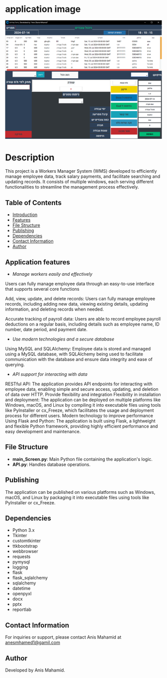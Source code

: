 # application image
![WM application image](WM.png)

# Description

This project is a Workers Manager System (WMS) developed to efficiently manage employee data, track salary payments, and facilitate searching and updating records. It consists of multiple windows, each serving different functionalities to streamline the management process effectively.

## Table of Contents

- [Introduction](#introduction)
- [Features](#features)
- [File Structure](#file-structure)
- [Publishing](#publishing)
- [Dependencies](#dependencies)
- [Contact Information](#contact-information)
- [Author](#author)

## Application features


- *Manage workers easily and effectively*

Users can fully manage employee data through an easy-to-use interface that supports several core functions

Add, view, update, and delete records: Users can fully manage employee records, including adding new data, viewing existing details, updating information, and deleting records when needed.

Accurate tracking of payroll data: Users are able to record employee payroll deductions on a regular basis, including details such as employee name, ID number, date period, and payment date.


- *Use modern technologies and a secure database*

Using MySQL and SQLAlchemy: Employee data is stored and managed using a MySQL database, with SQLAlchemy being used to facilitate communication with the database and ensure data integrity and ease of querying.


- *API support for interacting with data*

RESTful API: The application provides API endpoints for interacting with employee data, enabling simple and secure access, updating, and deletion of data over HTTP.
Provide flexibility and integration
Flexibility in installation and deployment: The application can be deployed on multiple platforms like Windows, macOS, and Linux by compiling it into executable files using tools like PyInstaller or cx_Freeze, which facilitates the usage and deployment process for different users.
Modern technology to improve performance
Using Flask and Python: The application is built using Flask, a lightweight and flexible Python framework, providing highly efficient performance and easy development and maintenance.



## File Structure

- **main_Screen.py**: Main Python file containing the application's logic.
- **API.py**: Handles database operations.

## Publishing

The application can be published on various platforms such as Windows, macOS, and Linux by packaging it into executable files using tools like PyInstaller or cx_Freeze.

## Dependencies

- Python 3.x
- Tkinter
- customtkinter
- ttkbootstrap
- webbrowser
- requests
- pymysql
- logging
- flask
- flask_sqlalchemy
- sqlalchemy
- datetime
- openpyxl
- docx
- pptx
- reportlab


## Contact Information

For inquiries or support, please contact Anis Mahamid at anesmhamed1@gamil.com

## Author

Developed by Anis Mahamid.
